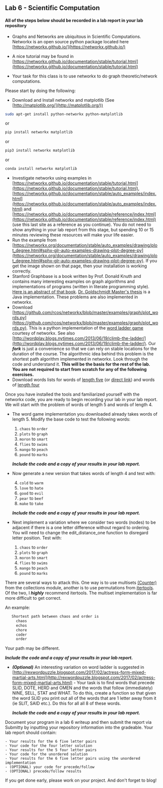 ## Lab 6 - Scientific Computation

<!--
- One/Two page slide presentation of your project and post your slide in RCOS class channel #csci2963-01
-->

#### All of the steps below should be recorded in a lab report in your lab repository ####

- Graphs and Networks are ubiquitous in Scientific Computations. Networkx is an open source python package located here [https://networkx.github.io/](https://networkx.github.io/)

- A nice tutorial may be found in [https://networkx.github.io/documentation/stable/tutorial.html](https://networkx.github.io/documentation/stable/tutorial.html)

- Your task for this class is to use networkx to do graph theoretic/network computations.

Please start by doing the following:

- Download and Install networkx and matplotlib (See [http://matplotlib.org/](http://matplotlib.org/))

```bash
sudo apt-get install python-networkx python-matplotlib

```
or

```bash
pip install networkx matplotlib

```
or

```bash
pip3 install networkx matplotlib

```
or

```bash
conda install networkx matplotlib

```

- Investigate networkx using examples in [https://networkx.github.io/documentation/stable/tutorial.html](https://networkx.github.io/documentation/stable/tutorial.html), [https://networkx.github.io/documentation/stable/auto_examples/index.html](https://networkx.github.io/documentation/stable/auto_examples/index.html) and [https://networkx.github.io/documentation/stable/reference/index.html](https://networkx.github.io/documentation/stable/reference/index.html) (use this last site as a reference as you continue). You do not need to show anything in your lab report from this stage, but spending 10 or 15 minutes reviewing these resources will make your life easier.
- Run the example from [https://networkx.org/documentation/stable/auto_examples/drawing/plot_degree.html#sphx-glr-auto-examples-drawing-plot-degree-py](https://networkx.org/documentation/stable/auto_examples/drawing/plot_degree.html#sphx-glr-auto-examples-drawing-plot-degree-py). If you get the image shown on that page, then your installation is working correctly.
- Stanford Graphbase is a book written by Prof. Donald Knuth and contains many interesting examples on graph algorithms and implementations of programs (written in literate programming style). [Here is an abstract of that book](http://tex.loria.fr/sgb/abstract.pdf). [Dr. Goldschmidt Master's thesis](Masters.pdf) is a Java implementation. These problems are also implemented in networkx.
- Download [https://github.com/rcos/networkx/blob/master/examples/graph/plot_words.py](https://github.com/rcos/networkx/blob/master/examples/graph/plot_words.py). This is a python implementation of the [word ladder game](https://en.wikipedia.org/wiki/Word_ladder) courtesy of networkx. See also [http://wordplay.blogs.nytimes.com/2013/06/19/climb-the-ladder/](http://wordplay.blogs.nytimes.com/2013/06/19/climb-the-ladder/). Our ***fork*** is just a convenience so that we can rely on stable locations for the duration of the course. The algorithmic idea behind this
problem is the shortest path algorithm implemented in networkx. Look through the code and understand it. **This will be the basis for the rest of the lab. You are not required to start from scratch for any of the following exercises.** 
- Download words lists for words of [length five](https://github.com/networkx/networkx/blob/master/examples/graph/words_dat.txt.gz) (or [direct link](words_dat.txt.gz)) and words of [length four](words4_dat.txt.gz)


Once you have installed the tools and familiarized yourself with the networkx code, you are ready to begin recording your lab in your lab report. We will start with the problem of words of length 5 and words of length 4. 

- The word game implementation you downloaded already takes words of length 5. Modify the base code to test the following words:
    1.   `chaos` to `order`
    2.   `plots` to `graph`
    3.   `moron` to `smart`
    3.   `flies` to `swims`
    3.   `mango` to `peach`
    4.   `pound` to `marks`

  ***Include the code and a copy of your results in your lab report.***

- Now generate a new version that takes words of length 4 and test with:

    4. `cold` to `warm`
    5. `love` to `hate`
    5. `good` to `evil`
    5. `pear` to `beef`
    5. `make` to `take`
    

  ***Include the code and a copy of your results in your lab report.***

- Next implement a variation where we consider two words (nodes) to be adjacent if there is a one letter difference without regard to ordering. You will need to change the edit\_distance\_one function to disregard letter position. Test with:
    1.   `chaos` to `order`
    2.   `plots` to `graph`
    3.   `moron` to `smart`
    3.   `flies` to `swims`
    3.   `mango` to `peach`
    4.   `pound` to `marks`

There are several ways to attack this. One way is to use multisets [(Counter)](https://docs.python.org/3.5/library/collections.html#collections.Counter) from the collections module, another is to use permutations from [itertools](https://docs.python.org/3/library/itertools.html?highlight=permutations#itertools.permutations). Of the two, I ***highly*** recommend itertools. The multiset implementation is far more difficult to get correct.

   An example:

   ```bash 
      Shortest path between chaos and order is
        chaos
        echos
        chore
        coder
        order

   ```

  Your path may be different.

  ***Include the code and a copy of your results in your lab report.***

- ***(Optional)*** An interesting variation on word ladder is suggested in [http://rexwordpuzzle.blogspot.com/2017/02/actress-form-mixed-martial-arts.html](http://rexwordpuzzle.blogspot.com/2017/02/actress-form-mixed-martial-arts.html) - Your task is to find words that precede SLID, DOTE, HERD and OMEN and the words that follow (immediately) NINE, SELL, STAT and WHAT. To do this, create a function so that given the word SLID you print out all of the words that are 1 letter away from it (ie SLIT, SAID etc.). Do this for all all 8 of these words.

  ***Include the code and a copy of your results in your lab report.***

Document your program in a lab 6 writeup and then submit the report via Submitty by inputting your repository information into the gradeable. Your lab report should contain:
	
	- Your results for the 6 five letter pairs
	- Your code for the four letter solution
	- Your results for the 5 four letter pairs
	- Your code for the unordered solution
	- Your results for the 6 five letter pairs using the unordered implementation
	- (OPTIONAL) your code for precede/follow
	- (OPTIONAL) precede/follow results

If you get done early, please work on your project. And don't forget to blog!

